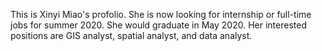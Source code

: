 This is Xinyi Miao's profolio. She is now looking for internship or full-time jobs for summer 2020. She would graduate in May 2020. Her interested positions are GIS analyst, spatial analyst, and data analyst.